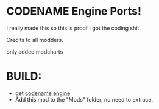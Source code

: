 # CODENAME Engine Ports!
I really made this so this is proof I got the coding shit.

Credits to all modders.

only added modcharts

# BUILD:
- get [codename engine](https://github.com/FNF-CNE-Devs/CodenameEngine/actions)
- Add this mod to the "Mods" folder, no need to extrace.
